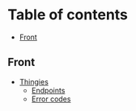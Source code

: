# Table of contents

* [Front](README.md)

## Front

* [Thingies](front/thingies/README.md)
  * [Endpoints](front/thingies/endpoints.md)
  * [Error codes](front/thingies/error-codes.md)

